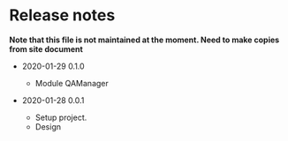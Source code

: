 # Release notes

<!--TODO CHANGES.md to change-log-data.yml converter or vise versa-->

**Note that this file is not maintained at the moment. Need to make copies from site document**

* 2020-01-29 0.1.0
  * Module QAManager

* 2020-01-28 0.0.1
  * Setup project.
  * Design
